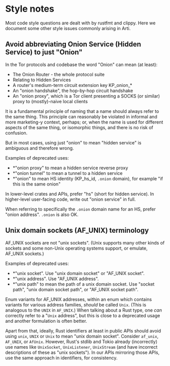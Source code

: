 # Style notes

Most code style questions are dealt with by rustfmt and clippy.
Here we document some other style issues commonly arising in Arti.

## Avoid abbreviating Onion Service (Hidden Service) to just "Onion"

In the Tor protocols and codebase the word "Onion" can mean (at least):

 * The Onion Router - the whole protocol suite
 * Relating to Hidden Services
 * A router's medium-term circuit extension key KP\_onion\_*
 * An "onion handshake", the hop-by-hop circuit handshake
 * An "onion proxy", which is a Tor client presenting a SOCKS (or
   similar) proxy to (mostly)-naive local clients

It is a fundamental principle of naming that a name should always
refer to the same thing.  This principle can reasonably be violated in
informal and more marketing-y context, perhaps; or, when the name is
used for different aspects of the same thing, or isomorphic things,
and there is no risk of confusion.

But in most cases, using just "onion" to mean "hidden service" is
ambiguous and therefore wrong.

Examples of deprecated uses:

 * *"onion proxy" to mean a hidden service reverse proxy
 * *"onion tunnel" to mean a tunnel to a hidden service
 * *"onion" to mean HS identity (KP\_hs\_id, `.onion` domain),
   for example "if this is the same onion"

In lower-level crates and APIs, prefer "hs" (short for hidden service).
In higher-level user-facing code, write out "onion service" in full.

When referring to specifically the `.onion` domain name for an HS,
prefer "onion address".  `.onion` is also OK.

## Unix domain sockets (AF_UNIX) terminology

AF\_UNIX sockets are not "unix sockets".  (Unix supports many other
kinds of sockets and some non-Unix operating systems support, or
emulate, AF_UNIX sockets.)

Examples of deprecated uses:

 * *"unix socket".  Use "unix domain socket" or "AF_UNIX socket".
 * *"unix address".  Use "AF_UNIX address".
 * *"unix path" to mean the path of a unix domain socket.
   Use "socket path", "unix domain socket path", or
   "AF_UNIX socket path".

Enum variants for AF_UNIX addresses, within an enum which contains
variants for various address families, *should* be called `Unix`.
(This is analogous to the `UNIX` in `AF_UNIX`.)  When talking about a
Rust type, one *can* correctly refer to a "`Unix` address", but this
is close to a deprecated usage and another formulation is often
better.

Apart from that, ideally, Rust identifiers at least in public APIs
should avoid using `unix`, `UNIX` or `Unix` to mean "unix domain
socket".  Consider `af_unix`, `AF_UNIX`, or `AfUnix`.  However, Rust's
stdlib and Tokio already (incorrectly) use names like `UnixSocket`,
`UnixListener`, `UnixStream` (and have incorrect descriptions of these
as "unix sockets").  In our APIs mirroring those APIs, use the same
approach in identifiers, for consistency.
